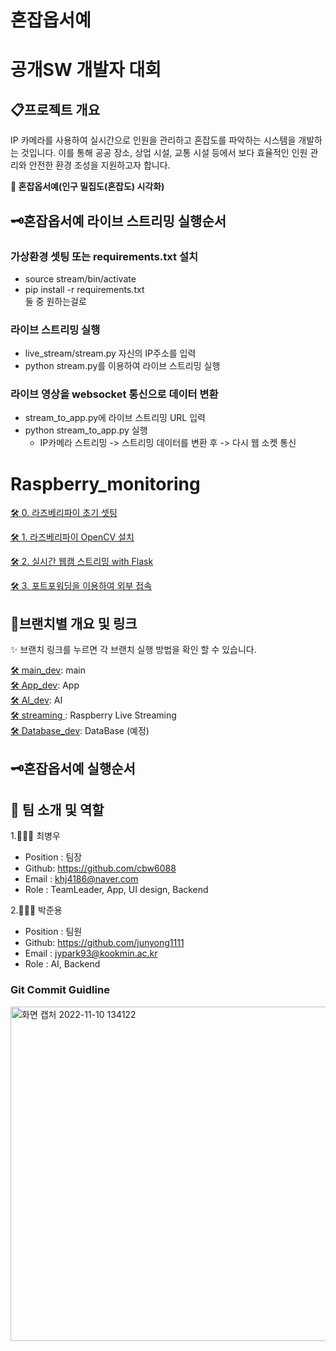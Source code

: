 # 혼잡옵서예

# 공개SW 개발자 대회 


## 📋프로젝트 개요
 IP 카메라를 사용하여 실시간으로 인원을 관리하고 혼잡도를 파악하는 시스템을 개발하는 것입니다. 이를 통해 공공 장소, 상업 시설, 교통 시설 등에서 보다 효율적인 인원 관리와 안전한 환경 조성을 지원하고자 합니다.

**👀 혼잡옵서예(인구 밀집도(혼잡도) 시각화)**


## 🗝️혼잡옵서예 라이브 스트리밍 실행순서

### 가상환경 셋팅 또는 requirements.txt 설치
- source stream/bin/activate
- pip install -r requirements.txt  
둘 중 원하는걸로 

### 라이브 스트리밍 실행

- live_stream/stream.py 자신의 IP주소를 입력
- python stream.py를 이용하여 라이브 스트리밍 실행

### 라이브 영상을 websocket 통신으로 데이터 변환
- stream_to_app.py에 라이브 스트리밍 URL 입력
- python stream_to_app.py 실행
    - IP카메라 스트리밍 -> 스트리밍 데이터를 변환 후 -> 다시 웹 소켓 통신





# Raspberry_monitoring

[🛠 0. 라즈베리파이 초기 셋팅](https://github.com/junyong1111/Raspberry_monitoring/tree/main/rasp_live/setting_0) 

[🛠 1. 라즈베리파이 OpenCV 설치](https://github.com/junyong1111/Raspberry_monitoring/tree/main/rasp_live/setting_1) 

[🛠 2. 실시간 웹캠 스트리밍 with Flask](https://github.com/junyong1111/Raspberry_monitoring/tree/main/rasp_live/live_stream) 

[🛠 3. 포트포워딩을 이용하여 외부 접속](https://github.com/junyong1111/Raspberry_monitoring/tree/main/rasp_live/port_forwarding) 

## 📂브랜치별 개요 및 링크

✨ 브랜치 링크를 누르면 각 브랜치 실행 방법을 확인 할 수 있습니다.


[🛠 main_dev](https://github.com/Winter-Toy-Project/Honjab-Obseoye): main  
[🛠 App_dev](https://github.com/Winter-Toy-Project/Honjab-Obseoye/tree/App): App  
[🛠 AI_dev](https://github.com/Winter-Toy-Project/Honjab-Obseoye/tree/datasicence): AI  
[🛠 streaming ](https://github.com/Winter-Toy-Project/Honjab-Obseoye/tree/streaming): Raspberry Live Streaming  
[🛠 Database_dev](https://github.com/Winter-Toy-Project/Honjab-Obseoye): DataBase (예정)  




## 🗝️혼잡옵서예 실행순서


## 🦉 팀 소개 및 역할

1.🧑🏻‍💻 최병우

- Position : 팀장
- Github: <https://github.com/cbw6088>
- Email : khj4186@naver.com
- Role : TeamLeader, App, UI design, Backend

2.👨🏾‍💻 박준용

- Position : 팀원
- Github: <https://github.com/junyong1111>
- Email : jypark93@kookmin.ac.kr
- Role : AI, Backend




### Git Commit Guidline
<img width="535" alt="화면 캡처 2022-11-10 134122" src="https://user-images.githubusercontent.com/85275893/201002326-84ab80ac-af5f-4b58-b216-26341ddd6079.png">
